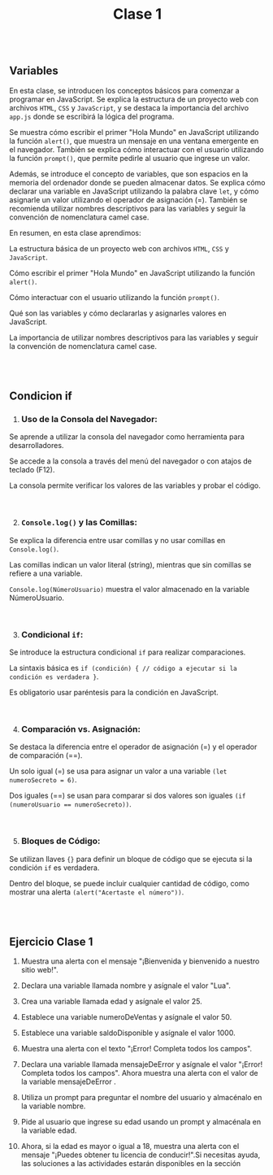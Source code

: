 <h1 align="center"> Clase 1 </h1>


<br>
<br>

## Variables

En esta clase, se introducen los conceptos básicos para comenzar a programar en JavaScript. Se explica la estructura de un proyecto web con archivos `HTML`, `CSS` y `JavaScript`, y se destaca la importancia del archivo `app.js` donde se escribirá la lógica del programa.

Se muestra cómo escribir el primer "Hola Mundo" en JavaScript utilizando la función `alert()`, que muestra un mensaje en una ventana emergente en el navegador. También se explica cómo interactuar con el usuario utilizando la función `prompt()`, que permite pedirle al usuario que ingrese un valor.

Además, se introduce el concepto de variables, que son espacios en la memoria del ordenador donde se pueden almacenar datos. Se explica cómo declarar una variable en JavaScript utilizando la palabra clave `let`, y cómo asignarle un valor utilizando el operador de asignación (=). También se recomienda utilizar nombres descriptivos para las variables y seguir la convención de nomenclatura camel case.

En resumen, en esta clase aprendimos:

La estructura básica de un proyecto web con archivos `HTML`, `CSS` y `JavaScript`.

Cómo escribir el primer "Hola Mundo" en JavaScript utilizando la función `alert()`.

Cómo interactuar con el usuario utilizando la función `prompt()`.

Qué son las variables y cómo declararlas y asignarles valores en JavaScript.

La importancia de utilizar nombres descriptivos para las variables y seguir la convención de nomenclatura camel case.

<br>
<br>

## Condicion if 

1. ### Uso de la Consola del Navegador:

Se aprende a utilizar la consola del navegador como herramienta para desarrolladores.

Se accede a la consola a través del menú del navegador o con atajos de teclado (F12).

La consola permite verificar los valores de las variables y probar el código.

<br>

2. ### `Console.log()` y las Comillas:

Se explica la diferencia entre usar comillas y no usar comillas en `Console.log()`.

Las comillas indican un valor literal (string), mientras que sin comillas se refiere a una variable.

`Console.log(NúmeroUsuario)` muestra el valor almacenado en la variable NúmeroUsuario.

<br>

3. ### Condicional `if`:

Se introduce la estructura condicional `if` para realizar comparaciones.

La sintaxis básica es `if (condición) { // código a ejecutar si la condición es verdadera }`.

Es obligatorio usar paréntesis para la condición en JavaScript.

<br>

4. ### Comparación vs. Asignación:

Se destaca la diferencia entre el operador de asignación (=) y el operador de comparación (==).

Un solo igual (=) se usa para asignar un valor a una variable `(let numeroSecreto = 6)`.

Dos iguales (==) se usan para comparar si dos valores son iguales `(if (numeroUsuario == numeroSecreto))`.

<br>

5. ### Bloques de Código:

Se utilizan llaves `{}` para definir un bloque de código que se ejecuta si la condición `if` es verdadera.

Dentro del bloque, se puede incluir cualquier cantidad de código, como mostrar una alerta `(alert("Acertaste el número"))`.

<br>
<br>

## Ejercicio Clase 1

1. Muestra una alerta con el mensaje "¡Bienvenida y bienvenido a nuestro sitio web!".

2. Declara una variable llamada nombre y asígnale el valor "Lua".

3. Crea una variable llamada edad y asígnale el valor 25.

4. Establece una variable numeroDeVentas y asígnale el valor 50.

5. Establece una variable saldoDisponible y asígnale el valor 1000.

6. Muestra una alerta con el texto "¡Error! Completa todos los campos".

7. Declara una variable llamada mensajeDeError y asígnale el valor "¡Error! Completa todos los campos". Ahora muestra una alerta con el 
valor de la variable mensajeDeError .

8. Utiliza un prompt para preguntar el nombre del usuario y almacénalo en la variable nombre.

9. Pide al usuario que ingrese su edad usando un prompt y almacénala en la variable edad.

10. Ahora, si la edad es mayor o igual a 18, muestra una alerta con el mensaje "¡Puedes obtener tu licencia de conducir!".Si necesitas ayuda, las soluciones a las actividades estarán disponibles en la sección
